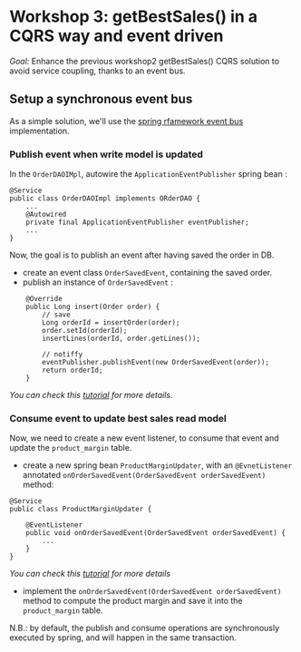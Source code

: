 # Workshop 3: getBestSales() in a CQRS way and event driven

_Goal:_ 
Enhance the previous workshop2 getBestSales() CQRS solution to avoid service coupling, thanks to an event bus.

## Setup a synchronous event bus
As a simple solution, we'll use the [spring rfamework event bus](https://docs.spring.io/spring-framework/docs/current/javadoc-api/org/springframework/context/ApplicationEventPublisher.html) implementation.

### Publish event when write model is updated
In the `OrderDAOIMpl`, autowire the `ApplicationEventPublisher` spring bean :
```
@Service
public class OrderDAOImpl implements ORderDAO {
    ...
    @Autowired
    private final ApplicationEventPublisher eventPublisher;
    ...
}
```
Now, the goal is to publish an event after having saved the order in DB. 
* create an event class `OrderSavedEvent`, containing the saved order.
* publish an instance of `OrderSavedEvent` :
```
    @Override
    public Long insert(Order order) {
        // save
        Long orderId = insertOrder(order);
        order.setId(orderId);
        insertLines(orderId, order.getLines());

        // notiffy
        eventPublisher.publishEvent(new OrderSavedEvent(order));
        return orderId;
    }
```
*You can check this [tutorial](https://www.baeldung.com/spring-events#publisher) for more details.*


### Consume event to update best sales read model
Now, we need to create a new event listener, to consume that event and update the `product_margin` table.

* create a new spring bean `ProductMarginUpdater`, with an `@EvnetListener` annotated `onOrderSavedEvent(OrderSavedEvent orderSavedEvent)` method:
```
@Service
public class ProductMarginUpdater {

    @EventListener
    public void onOrderSavedEvent(OrderSavedEvent orderSavedEvent) {
        ...
    }
}
```
*You can check this [tutorial](https://www.baeldung.com/spring-events#annotation-driven) for more details*

* implement the `onOrderSavedEvent(OrderSavedEvent orderSavedEvent)` method to compute the product margin and save it into the `product_margin` table.

N.B.: by default, the publish and consume operations are synchronously executed by spring, and will happen in the same transaction.
